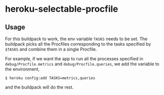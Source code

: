 heroku-selectable-procfile
==========================

## Usage

For this buildpack to work, the env variable `TASKS` needs to be set. The buildpack picks all the Procfiles corresponding to the tasks specified by `$TASKS` and combine them in a single Procfile.

For example, if we want the app to run all the processes specified in `debug/Procfile.metrics` and `debug/Procfile.queries`, 
we add the variable to the environment,

```
$ heroku config:add TASKS=metrics,queries
```
and the buildpack will do the rest.
